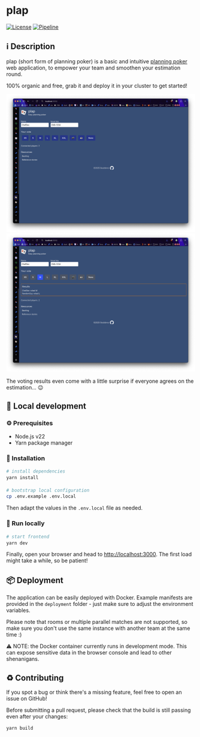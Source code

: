 # plap

[![License](https://img.shields.io/github/license/steeven9/plap)](/LICENSE)
[![Pipeline](https://github.com/steeven9/plap/actions/workflows/docker-image.yml/badge.svg)](https://github.com/steeven9/plap/actions/workflows/docker-image.yml)

## ℹ️ Description

plap (short form of planning poker) is a basic and intuitive
[planning poker](https://en.wikipedia.org/wiki/Planning_poker) web
application, to empower your team and smoothen your estimation round.

100% organic and free, grab it and deploy it in your cluster to get started!

![Screenshot](resources/img1.png)
![Screenshot](resources/img2.png)

The voting results even come with a little surprise if everyone agrees on the
estimation... 😉

## 🏡 Local development

### ⚙️ Prerequisites

- Node.js v22
- Yarn package manager

### 🔧 Installation

```bash
# install dependencies
yarn install

# bootstrap local configuration
cp .env.example .env.local
```

Then adapt the values in the `.env.local` file as needed.

### 🚀 Run locally

```bash
# start frontend
yarn dev
```

Finally, open your browser and head to <http://localhost:3000>.
The first load might take a while, so be patient!

## 📦 Deployment

The application can be easily deployed with Docker. Example manifests are provided
in the `deployment` folder - just make sure to adjust the environment variables.

Please note that rooms or multiple parallel matches are not supported, so make sure
you don't use the same instance with another team at the same time :)

⚠️ NOTE: the Docker container currently runs in development mode. This can expose
sensitive data in the browser console and lead to other shenanigans.

## ♻️ Contributing

If you spot a bug or think there's a missing feature, feel free to open an issue on GitHub!

Before submitting a pull request, please check that the build is still passing even after your changes:

```bash
yarn build
```
